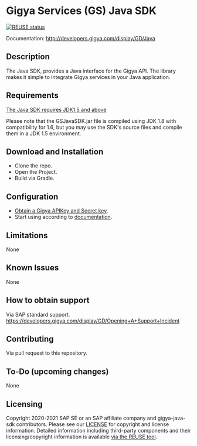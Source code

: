 # Gigya Services (GS) Java SDK 

[![REUSE status](https://api.reuse.software/badge/github.com/SAP/gigya-java-sdk)](https://api.reuse.software/info/github.com/SAP/gigya-java-sdk)

Documentation: http://developers.gigya.com/display/GD/Java

## Description
The Java SDK, provides a Java interface for the Gigya API. 
The library makes it simple to integrate Gigya services in your Java application.

## Requirements
[The Java SDK requires JDK1.5 and above](https://www.java.com/en/download/) 

Please note that the GSJavaSDK.jar file is compiled using JDK 1.8 with compatibility for 1.6, 
but you may use the SDK's source files and compile them in a JDK 1.5 environment.

## Download and Installation
* Clone the repo.
* Open the Project.
* Build via Gradle.

## Configuration
* [Obtain a Gigya APIKey and Secret key](https://developers.gigya.com/display/GD/Java#Java-ObtainingGigya'sAPIKeyandSecretkey).
* Start using according to [documentation](https://developers.gigya.com/display/GD/Java).

## Limitations
None

## Known Issues
None

## How to obtain support
Via SAP standard support.
https://developers.gigya.com/display/GD/Opening+A+Support+Incident

## Contributing
Via pull request to this repository.

## To-Do (upcoming changes)
None

## Licensing
Copyright 2020-2021 SAP SE or an SAP affiliate company and gigya-java-sdk contributors. Please see our [LICENSE](LICENSE.txt) for copyright and license information. Detailed information including third-party components and their licensing/copyright information is available [via the REUSE tool](https://api.reuse.software/info/github.com/SAP/gigya-java-sdk).
